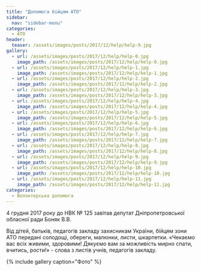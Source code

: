 ```yaml
---
title: "Допомога бійцям АТО"
sidebar:
  nav: "sidebar-menu"
categories:
  - ATO
header:
  teaser: /assets/images/posts/2017/12/help/help-9.jpg
gallery:
  - url: /assets/images/posts/2017/12/help/help-0.jpg
    image_path: /assets/images/posts/2017/12/help/help-0.jpg
  - url: /assets/images/posts/2017/12/help/help-1.jpg
    image_path: /assets/images/posts/2017/12/help/help-1.jpg
  - url: /assets/images/posts/2017/12/help/help-2.jpg
    image_path: /assets/images/posts/2017/12/help/help-2.jpg
  - url: /assets/images/posts/2017/12/help/help-3.jpg
    image_path: /assets/images/posts/2017/12/help/help-3.jpg
  - url: /assets/images/posts/2017/12/help/help-4.jpg
    image_path: /assets/images/posts/2017/12/help/help-4.jpg
  - url: /assets/images/posts/2017/12/help/help-5.jpg
    image_path: /assets/images/posts/2017/12/help/help-5.jpg
  - url: /assets/images/posts/2017/12/help/help-6.jpg
    image_path: /assets/images/posts/2017/12/help/help-6.jpg
  - url: /assets/images/posts/2017/12/help/help-7.jpg
    image_path: /assets/images/posts/2017/12/help/help-7.jpg
  - url: /assets/images/posts/2017/12/help/help-8.jpg
    image_path: /assets/images/posts/2017/12/help/help-8.jpg
  - url: /assets/images/posts/2017/12/help/help-9.jpg
    image_path: /assets/images/posts/2017/12/help/help-9.jpg
  - url: /assets/images/posts/2017/12/help/help-10.jpg
    image_path: /assets/images/posts/2017/12/help/help-10.jpg
  - url: /assets/images/posts/2017/12/help/help-11.jpg
    image_path: /assets/images/posts/2017/12/help/help-11.jpg
categories:
  - Волонтерська допомога
---
```


4 грудня 2017 року до НВК № 125 завітав депутат Дніпропетровської обласної ради Боняк В.В.

Від дітей, батьків, педагогів закладу захисникам України, бійцям зони АТО передані солодощі, обереги, малюнки, листи, шкарпетки. «Чекаємо вас всіх живими, здоровими! Дякуємо вам за можливість мирно спати, вчитись, рости!» - слова з листів учнів, педагогів закладу.

{% include gallery caption="Фото" %}
